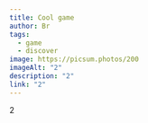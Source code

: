 ```yaml
---
title: Cool game
author: Br
tags:
  - game
  - discover
image: https://picsum.photos/200
imageAlt: "2"
description: "2"
link: "2"
---
```

2